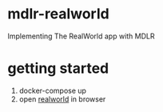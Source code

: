 # mdlr-realworld
Implementing The RealWorld app with MDLR

# getting started
1) docker-compose up
2) open [realworld](https://localhost:8443/bundler/html?unit=[html]realworld) in browser
